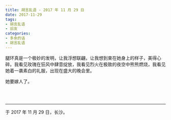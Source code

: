 ```yaml
---
title: 胡言乱语 - 2017 年 11 月 29 日
date: 2017-11-29
tags:
- 胡言乱语
- 旧友
categories:
- 多余的话
- 胡言乱语
---
```


腿环真是一个极妙的发明，让我浮想联翩，让我想到束在她身上的样子，美得心碎。我看见玫瑰在狂风中肆意绽放，我看见烈火在极致的夜空中熊熊燃烧，我看见她着一袭素白的礼服，出现在盛大的晚会里。

她要嫁人了。

<br>

<br>

------

于 2017 年 11 月 29 日，长沙。
